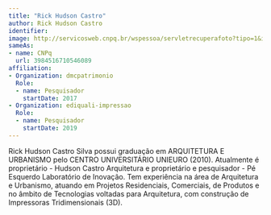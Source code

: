 ```yaml
---
title: "Rick Hudson Castro"
author: Rick Hudson Castro
identifier: 
image: http://servicosweb.cnpq.br/wspessoa/servletrecuperafoto?tipo=1&id=K2154606U6
sameAs:
- name: CNPq
  url: 3984516710546089
affiliation:
- Organization: dmcpatrimonio
  Role:
  - name: Pesquisador
    startDate: 2017
- Organization: ediquali-impressao
  Role:
  - name: Pesquisador
    startDate: 2019
---
```


Rick Hudson Castro Silva possui graduação em ARQUITETURA E URBANISMO
pelo CENTRO UNIVERSITÁRIO UNIEURO (2010). Atualmente é proprietário -
Hudson Castro Arquitetura e proprietário e pesquisador - Pé Esquerdo
Laboratório de Inovação. Tem experiência na área de Arquitetura e
Urbanismo, atuando em Projetos Residenciais, Comerciais, de Produtos e
no âmbito de Tecnologias voltadas para Arquitetura, com construção de
Impressoras Tridimensionais (3D). 

